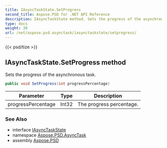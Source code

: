 ```yaml
---
title: IAsyncTaskState.SetProgress
second_title: Aspose.PSD for .NET API Reference
description: IAsyncTaskState method. Sets the progress of the asynchronous task
type: docs
weight: 30
url: /net/aspose.psd.asynctask/iasynctaskstate/setprogress/
---
```

{{< psd/tize >}}
## IAsyncTaskState.SetProgress method

Sets the progress of the asynchronous task.

```csharp
public void SetProgress(int progressPercentage)
```

| Parameter | Type | Description |
| --- | --- | --- |
| progressPercentage | Int32 | The progress percentage. |

### See Also

* interface [IAsyncTaskState](../)
* namespace [Aspose.PSD.AsyncTask](../../../aspose.psd.asynctask/)
* assembly [Aspose.PSD](../../../)


